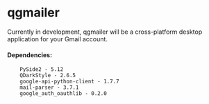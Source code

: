# qgmailer
Currently in development, qgmailer will be a cross-platform desktop application for your Gmail account.

#### Dependencies:
``` 
    PySide2 - 5.12
    QDarkStyle - 2.6.5
    google-api-python-client - 1.7.7
    mail-parser - 3.7.1
    google_auth_oauthlib - 0.2.0
```
